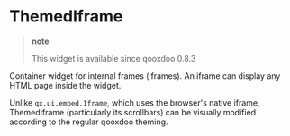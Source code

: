 ThemedIframe
============

> **note**
>
> This widget is available since qooxdoo 0.8.3

Container widget for internal frames (iframes). An iframe can display any HTML page inside the widget.

Unlike `qx.ui.embed.Iframe`, which uses the browser's native iframe, ThemedIframe (particularly its scrollbars) can be visually modified according to the regular qooxdoo theming.
